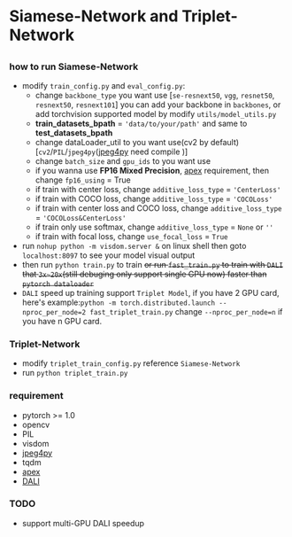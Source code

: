 # Siamese-Network and Triplet-Network
## 
### how to run Siamese-Network
* modify `train_config.py` and `eval_config.py`: 
  * change `backbone_type` you want use [`se-resnext50`, `vgg`, `resnet50`, `resnext50`, `resnext101`] you can add your backbone in `backbones`, or add torchvision supported model by modify `utils/model_utils.py`
  * **train_datasets_bpath** = `'data/to/your/path'` and same to **test_datasets_bpath**
  * change dataLoader_util to you want use(cv2 by default) [`cv2`/`PIL`/`jpeg4py`([jpeg4py](https://github.com/ajkxyz/jpeg4py) need compile )]
  * change `batch_size` and `gpu_ids` to you want use
  * if you wanna use **FP16 Mixed Precision**, [apex](https://github.com/NVIDIA/apex) requirement, then change `fp16_using` = True
  * if train with center loss, change `additive_loss_type` = `'CenterLoss'`
  * if train with COCO loss, change `additive_loss_type` = `'COCOLoss'`
  * if train with center loss and COCO loss, change `additive_loss_type` = `'COCOLoss&CenterLoss'`
  * if train only use softmax, change `additive_loss_type` = `None` or `''`
  * if train with focal loss, change `use_focal_loss` = `True`
* run `nohup python -m visdom.server &` on linux shell then goto `localhost:8097` to see your model visual output
* then run `python train.py` to train ~~or run `fast_train.py` to train with `DALI` that `3x~20x`(still debuging only support single GPU now) faster than `pytorch dataloader`~~
* `DALI` speed up training support `Triplet Model`, if you have 2 GPU card, here's example:`python -m torch.distributed.launch --nproc_per_node=2 fast_triplet_train.py` change `--nproc_per_node=n` if you have n GPU card.

### Triplet-Network
* modify `triplet_train_config.py` reference `Siamese-Network`
* run `python triplet_train.py`

### requirement
* pytorch >= 1.0
* opencv
* PIL
* visdom
* [jpeg4py](https://github.com/ajkxyz/jpeg4py)
* tqdm
* [apex](https://github.com/NVIDIA/apex)
* [DALI](https://github.com/NVIDIA/DALI.git)

### TODO
* support multi-GPU DALI speedup